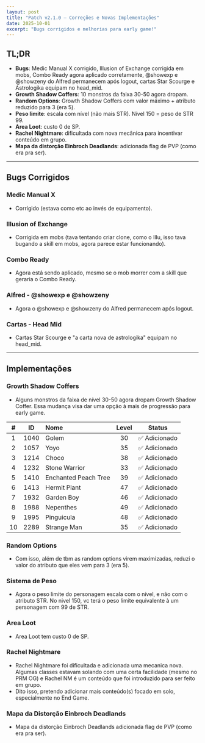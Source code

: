 ```yaml
---
layout: post
title: "Patch v2.1.0 — Correções e Novas Implementações"
date: 2025-10-01
excerpt: "Bugs corrigidos e melhorias para early game!"
---
```


<div class="post-header">
  <div class="post-meta">

  </div>
</div>

## TL;DR
- **Bugs**: Medic Manual X corrigido, Illusion of Exchange corrigida em mobs, Combo Ready agora aplicado corretamente, @showexp e @showzeny do Alfred permanecem após logout, cartas Star Scourge e Astrologika equipam no head_mid.
- **Growth Shadow Coffers**: 10 monstros da faixa 30-50 agora dropam.
- **Random Options**: Growth Shadow Coffers com valor máximo + atributo reduzido para 3 (era 5).
- **Peso limite**: escala com nível (não mais STR). Nível 150 = peso de STR 99.
- **Area Loot**: custo 0 de SP.
- **Rachel Nightmare**: dificultada com nova mecânica para incentivar conteúdo em grupo.
- **Mapa da distorção Einbroch Deadlands**: adicionada flag de PVP (como era pra ser).

---

## Bugs Corrigidos

### **Medic Manual X**
- Corrigido (estava como etc ao invés de equipamento).

### **Illusion of Exchange**
- Corrigida em mobs (tava tentando criar clone, como o Illu, isso tava bugando a skill em mobs, agora parece estar funcionando).

### **Combo Ready**
- Agora está sendo aplicado, mesmo se o mob morrer com a skill que geraria o Combo Ready.

### **Alfred - @showexp e @showzeny**
- Agora o @showexp e @showzeny do Alfred permanecem após logout.

### **Cartas - Head Mid**
- Cartas Star Scourge e "a carta nova de astrologika" equipam no head_mid.

---

## Implementações

### **Growth Shadow Coffers**
- Alguns monstros da faixa de nível 30-50 agora dropam Growth Shadow Coffer. Essa mudança visa dar uma opção à mais de progressão para early game.

| **#** | **ID** | **Nome** | **Level** | **Status** |
|:-----:|:------:|:---------|:---------:|:----------:|
| 1 | 1040 | Golem | 30 | ✅ Adicionado |
| 2 | 1057 | Yoyo | 35 | ✅ Adicionado |
| 3 | 1214 | Choco | 38 | ✅ Adicionado |
| 4 | 1232 | Stone Warrior | 33 | ✅ Adicionado |
| 5 | 1410 | Enchanted Peach Tree | 39 | ✅ Adicionado |
| 6 | 1413 | Hermit Plant | 47 | ✅ Adicionado |
| 7 | 1932 | Garden Boy | 46 | ✅ Adicionado |
| 8 | 1988 | Nepenthes | 49 | ✅ Adicionado |
| 9 | 1995 | Pinguicula | 48 | ✅ Adicionado |
| 10 | 2289 | Strange Man | 35 | ✅ Adicionado |

### **Random Options**
- Com isso, além de tbm as random options virem maximizadas, reduzi o valor do atributo que eles vem para 3 (era 5).

### **Sistema de Peso**
- Agora o peso limite do personagem escala com o nível, e não com o atributo STR. No nivel 150, vc terá o peso limite equivalente à um personagem com 99 de STR.

### **Area Loot**
- Area Loot tem custo 0 de SP.

### **Rachel Nightmare**
- Rachel Nightmare foi dificultada e adicionada uma mecanica nova. Algumas classes estavam solando com uma certa facilidade (mesmo no PRM OG) e Rachel NM é um conteúdo que foi introduzido para ser feito em grupo.
- Dito isso, pretendo adicionar mais conteúdo(s) focado em solo, especialmente no End Game.

### **Mapa da Distorção Einbroch Deadlands**
- Mapa da distorção Einbroch Deadlands adicionada flag de PVP (como era pra ser).
